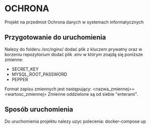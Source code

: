 # OCHRONA
Projekt na przedmiot Ochrona danych w systemach informatycznych

## Przygotowanie do uruchomienia
Nalezy do folderu /src/nginx/ dodać plik z kluczem prywatny oraz w korzeniu repozytorium 
dodać plik .env w którym znajdą się poniższe zmienne:
- SECRET_KEY
- MYSQL_ROOT_PASSWORD
- PEPPER

Format zapisu zmiennych jest następujący: <nazwa_zmiennej>=<wartosc_zmiennej>
Zmienne oddzielone są od siebie "enterami".

## Sposób uruchomienia
Do uruchomienia projektu nalezy uzyc polecenia: docker-compose up